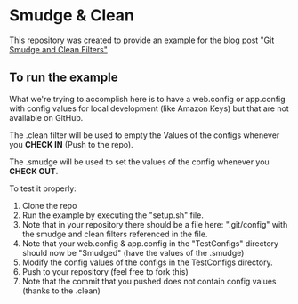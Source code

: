 # Smudge & Clean

This repository was created to provide an example for the blog post ["Git Smudge and Clean Filters"](http://www.michaelclark.x10host.com/wp/2015/12/20/git-smudge-and-clean-filters/)

## To run the example ##

What we're trying to accomplish here is to have a web.config or app.config with config values for local development (like Amazon Keys) but that are not available on GitHub.  

The .clean filter will be used to empty the Values of the configs whenever you **CHECK IN** (Push to the repo).  

The .smudge will be used to set the values of the config whenever you **CHECK OUT**.

To test it properly:

1. Clone the repo
2. Run the example by executing the "setup.sh" file. 
3. Note that in your repository there should be a file here: ".git/config" with the smudge and clean filters referenced in the file.
4. Note that your web.config & app.config in the "TestConfigs" directory should now be "Smudged" (have the values of the .smudge)
5. Modify the config values of the configs in the TestConfigs directory.
6. Push to your repository (feel free to fork this)
7. Note that the commit that you pushed does not contain config values (thanks to the .clean)
